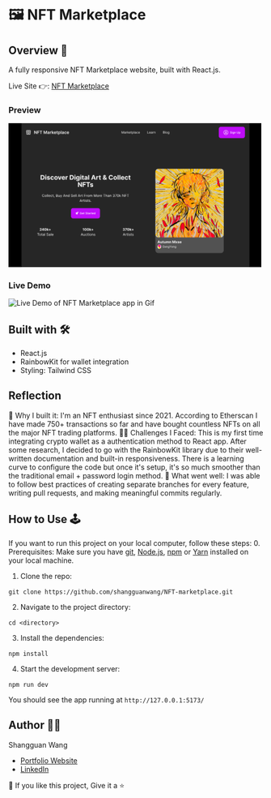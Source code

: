 # 🖼️ NFT Marketplace 

## Overview 📝

A fully responsive NFT Marketplace website, built with React.js.

Live Site 👉: [NFT Marketplace](https://nft-marketplace-home.netlify.app/)

### Preview
<img width=500 alt="Screenshot of NFT Marketplace Homepage" src="NFT-marketplace-snapshot.png">

### Live Demo
<img width=500 alt="Live Demo of NFT Marketplace app in Gif"
src="videoDemo.gif">

## Built with 🛠️
- React.js
- RainbowKit for wallet integration
- Styling: Tailwind CSS

## Reflection
🤔 Why I built it: I'm an NFT enthusiast since 2021. According to Etherscan I have made 750+ transactions so far and have bought countless NFTs on all the major NFT trading platforms. 
💆‍♀️ Challenges I Faced: This is my first time integrating crypto wallet as a authentication method to React app. After some research, I decided to go with the RainbowKit library due to their well-written documentation and built-in responsiveness. There is a learning curve to configure the code but once it's setup, it's so much smoother than the traditional email + password login method.
👏 What went well: I was able to follow best practices of creating separate branches for every feature, writing pull requests, and making meaningful commits regularly.

## How to Use 🕹️
If you want to run this project on your local computer, follow these steps:
0. Prerequisites:
Make sure you have [git](https://git-scm.com/), [Node.js]( https://nodejs.org/), [npm](https://www.npmjs.com/) or [Yarn](https://classic.yarnpkg.com/en/docs/install/) installed on your local machine.

1. Clone the repo:

```
git clone https://github.com/shangguanwang/NFT-marketplace.git
```

2. Navigate to the project directory:

```
cd <directory>
```

3. Install the dependencies:

```
npm install
```

4. Start the development server:

```
npm run dev
```
You should see the app running at `http://127.0.0.1:5173/`

## Author 👩🏻

Shangguan Wang

- [Portfolio Website](https://shangguanw.com/)
- [LinkedIn](https://www.linkedin.com/in/shangguan-wang/)

💙 If you like this project, Give it a ⭐
